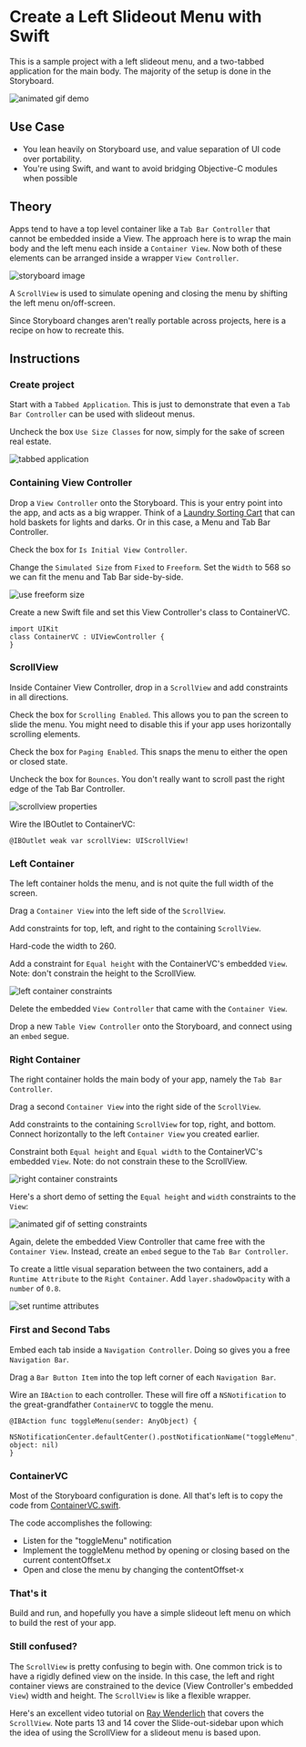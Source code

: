 # Create a Left Slideout Menu with Swift

This is a sample project with a left slideout menu, and a two-tabbed application for the main body.  The majority of the setup is done in the Storyboard.

![animated gif demo](https://github.com/ThornTechPublic/LeftSlideoutMenu/blob/master/GitHubImages/leftMenuVid.gif)

## Use Case

* You lean heavily on Storyboard use, and value separation of UI code over portability.
* You're using Swift, and want to avoid bridging Objective-C modules when possible

## Theory

Apps tend to have a top level container like a `Tab Bar Controller` that cannot be embedded inside a View.  The approach here is to wrap the main body and the left menu each inside a `Container View`.  Now both of these elements can be arranged inside a wrapper `View Controller`.  

![storyboard image](https://github.com/ThornTechPublic/LeftSlideoutMenu/blob/master/GitHubImages/containerStoryboard.png)

A `ScrollView` is used to simulate opening and closing the menu by shifting the left menu on/off-screen.  

Since Storyboard changes aren't really portable across projects, here is a recipe on how to recreate this.

## Instructions

### Create project

Start with a `Tabbed Application`.  This is just to demonstrate that even a `Tab Bar Controller` can be used with slideout menus.

Uncheck the box `Use Size Classes` for now, simply for the sake of screen real estate.

![tabbed application](https://github.com/ThornTechPublic/LeftSlideoutMenu/blob/master/GitHubImages/tabbedApplicationIcon.png)

### Containing View Controller

Drop a `View Controller` onto the Storyboard.  This is your entry point into the app, and acts as a big wrapper.  Think of a [Laundry Sorting Cart](http://www.amazon.com/DecoBros-Heavy-Duty-3-Bag-Laundry-Sorter/dp/B00HLSTYNS/) that can hold baskets for lights and darks.  Or in this case, a Menu and Tab Bar Controller.

Check the box for `Is Initial View Controller`.

Change the `Simulated Size` from `Fixed` to `Freeform`.  Set the `Width` to 568 so we can fit the menu and Tab Bar side-by-side.

![use freeform size](https://github.com/ThornTechPublic/LeftSlideoutMenu/blob/master/GitHubImages/freeform.png)

Create a new Swift file and set this View Controller's class to ContainerVC.

```
import UIKit
class ContainerVC : UIViewController {
}
```

### ScrollView

Inside Container View Controller, drop in a `ScrollView` and add constraints in all directions.

Check the box for `Scrolling Enabled`.  This allows you to pan the screen to slide the menu.  You might need to disable this if your app uses horizontally scrolling elements.

Check the box for `Paging Enabled`.  This snaps the menu to either the open or closed state.

Uncheck the box for `Bounces`.  You don't really want to scroll past the right edge of the Tab Bar Controller.

![scrollview properties](https://github.com/ThornTechPublic/LeftSlideoutMenu/blob/master/GitHubImages/scrollingEnabled.png)

Wire the IBOutlet to ContainerVC:

```
@IBOutlet weak var scrollView: UIScrollView!
```

### Left Container

The left container holds the menu, and is not quite the full width of the screen.  

Drag a `Container View` into the left side of the `ScrollView`.  

Add constraints for top, left, and right to the containing `ScrollView`.

Hard-code the width to 260. 

Add a constraint for `Equal height` with the ContainerVC's embedded `View`.  Note: don't constrain the height to the ScrollView.

![left container constraints](https://github.com/ThornTechPublic/LeftSlideoutMenu/blob/master/GitHubImages/leftMenuConstraints.png)

Delete the embedded `View Controller` that came with the `Container View`.

Drop a new `Table View Controller` onto the Storyboard, and connect using an `embed` segue.

### Right Container

The right container holds the main body of your app, namely the `Tab Bar Controller`.  

Drag a second `Container View` into the right side of the `ScrollView`.

Add constraints to the containing `ScrollView` for top, right, and bottom.  Connect horizontally to the left `Container View` you created earlier.

Constraint both `Equal height` and `Equal width` to the ContainerVC's embedded `View`.  Note: do not constrain these to the ScrollView.

![right container constraints](https://github.com/ThornTechPublic/LeftSlideoutMenu/blob/master/GitHubImages/rightConstraints.png)

Here's a short demo of setting the `Equal height` and `width` constraints to the `View`:

![animated gif of setting constraints](https://github.com/ThornTechPublic/LeftSlideoutMenu/blob/master/GitHubImages/setConstraintsFromContainers.gif)

Again, delete the embedded View Controller that came free with the `Container View`.  Instead, create an `embed` segue to the `Tab Bar Controller`.

To create a little visual separation between the two containers, add a `Runtime Attribute` to the `Right Container`.  Add `layer.shadowOpacity` with a `number` of `0.8`.

![set runtime attributes](https://github.com/ThornTechPublic/LeftSlideoutMenu/blob/master/GitHubImages/runtimeAttributes.png)

### First and Second Tabs

Embed each tab inside a `Navigation Controller`.  Doing so gives you a free `Navigation Bar`.

Drag a `Bar Button Item` into the top left corner of each `Navigation Bar`.

Wire an `IBAction` to each controller.  These will fire off a `NSNotification` to the great-grandfather `ContainerVC` to toggle the menu.

```
@IBAction func toggleMenu(sender: AnyObject) {
  NSNotificationCenter.defaultCenter().postNotificationName("toggleMenu", object: nil)
}
```

### ContainerVC

Most of the Storyboard configuration is done.  All that's left is to copy the code from [ContainerVC.swift](https://github.com/ThornTechPublic/LeftSlideoutMenu/blob/master/LeftSlideoutMenu/ContainerVC.swift).

The code accomplishes the following:

* Listen for the "toggleMenu" notification
* Implement the toggleMenu method by opening or closing based on the current contentOffset.x
* Open and close the menu by changing the contentOffset-x

### That's it

Build and run, and hopefully you have a simple slideout left menu on which to build the rest of your app.

### Still confused?

The `ScrollView` is pretty confusing to begin with.  One common trick is to have a rigidly defined view on the inside.  In this case, the left and right container views are constrained to the device (View Controller's embedded `View`) width and height.  The `ScrollView` is like a flexible wrapper.

Here's an excellent video tutorial on [Ray Wenderlich](http://www.raywenderlich.com/video-tutorials#swiftscrollview) that covers the `ScrollView`.  Note parts 13 and 14 cover the Slide-out-sidebar upon which the idea of using the ScrollView for a slideout menu is based upon.
